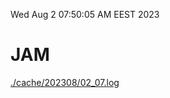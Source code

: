 Wed Aug  2 07:50:05 AM EEST 2023
# JAM
<a href='./cache/202308/02_07.log'>./cache/202308/02_07.log</a>
